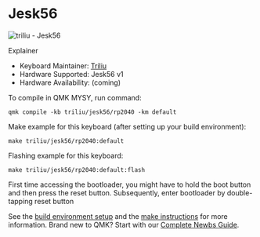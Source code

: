 # Jesk56

![triliu - Jesk56](https://www.github.com/triliu/jesk56)

Explainer


* Keyboard Maintainer: [Triliu](https://github.com/triliu) 
* Hardware Supported: Jesk56 v1
* Hardware Availability: (coming)

To compile in QMK MYSY, run command:

    qmk compile -kb triliu/jesk56/rp2040 -km default

Make example for this keyboard (after setting up your build environment):

    make triliu/jesk56/rp2040:default

Flashing example for this keyboard:

    make triliu/jesk56/rp2040:default:flash



First time accessing the bootloader, you might have to hold the boot button and then press the reset button. 
Subsequently, enter bootloader by double-tapping reset button


See the [build environment setup](https://docs.qmk.fm/#/getting_started_build_tools) and the [make instructions](https://docs.qmk.fm/#/getting_started_make_guide) for more information. Brand new to QMK? Start with our [Complete Newbs Guide](https://docs.qmk.fm/#/newbs).
